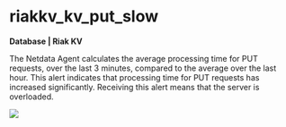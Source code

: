 # riakkv_kv_put_slow

**Database | Riak KV**

The Netdata Agent calculates the average processing time for PUT requests, over the last 3 minutes, compared to the average over the last hour. This alert indicates that processing time for PUT requests has increased significantly. Receiving this alert means that the server is overloaded.

![](https://drive.google.com/uc?export=view&id=1elXR92OQn3sWVGXUCjpGi-NwcLNYE24g)

